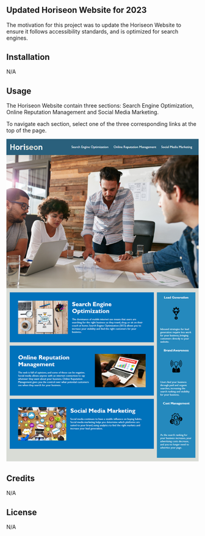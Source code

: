 # <Horiseon Website>

## Updated Horiseon Website for 2023


The motivation for this project was to update the Horiseon Website to ensure it follows accessibility standards, and is optimized for search engines.


## Installation

N/A


## Usage
The Horiseon Website contain three sections: Search Engine Optimization, Online Reputation Management and Social Media Marketing. 

To navigate each section, select one of the three corresponding links at the top of the page. 

![Horiseon Website](assets/images/screenshot.png)



## Credits

N/A

## License

N/A